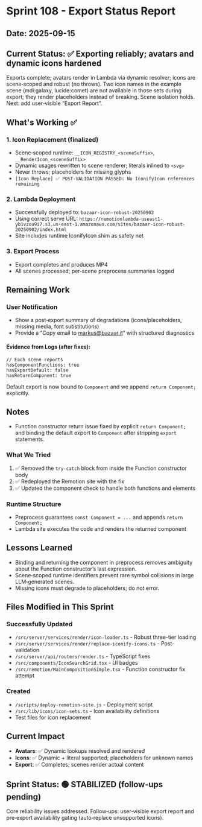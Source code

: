 # Sprint 108 - Export Status Report

## Date: 2025-09-15

## Current Status: ✅ Exporting reliably; avatars and dynamic icons hardened

Exports complete; avatars render in Lambda via dynamic resolver; icons are scene‑scoped and robust (no throws). Two icon names in the example scene (mdi:galaxy, lucide:comet) are not available in those sets during export; they render placeholders instead of breaking. Scene isolation holds. Next: add user‑visible “Export Report”.

## What's Working ✅

### 1. Icon Replacement (finalized)
- Scene‑scoped runtime: `__ICON_REGISTRY_<sceneSuffix>`, `__RenderIcon_<sceneSuffix>`
- Dynamic usages rewritten to scene renderer; literals inlined to `<svg>`
- Never throws; placeholders for missing glyphs
- `[Icon Replace] ✅ POST-VALIDATION PASSED: No IconifyIcon references remaining`

### 2. Lambda Deployment
- Successfully deployed to: `bazaar-icon-robust-20250902`
- Using correct serve URL: `https://remotionlambda-useast1-yb1vzou9i7.s3.us-east-1.amazonaws.com/sites/bazaar-icon-robust-20250902/index.html`
- Site includes runtime IconifyIcon shim as safety net

### 3. Export Process
- Export completes and produces MP4
- All scenes processed; per‑scene preprocess summaries logged

## Remaining Work

### User Notification
- Show a post‑export summary of degradations (icons/placeholders, missing media, font substitutions)
- Provide a “Copy email to markus@bazaar.it” with structured diagnostics

#### Evidence from Logs (after fixes):
```
// Each scene reports
hasComponentFunctions: true
hasExportDefault: false
hasReturnComponent: true
```
Default export is now bound to `Component` and we append `return Component;` explicitly.

## Notes
- Function constructor return issue fixed by explicit `return Component;` and binding the default export to `Component` after stripping `export` statements.

### What We Tried
1. ✅ Removed the `try-catch` block from inside the Function constructor body
2. ✅ Redeployed the Remotion site with the fix
3. ✅ Updated the component check to handle both functions and elements

### Runtime Structure
- Preprocess guarantees `const Component = ...` and appends `return Component;`
- Lambda site executes the code and renders the returned component

## Lessons Learned
- Binding and returning the component in preprocess removes ambiguity about the Function constructor’s last expression.
- Scene‑scoped runtime identifiers prevent rare symbol collisions in large LLM‑generated scenes.
- Missing icons must degrade to placeholders; do not error.

## Files Modified in This Sprint

### Successfully Updated
- `/src/server/services/render/icon-loader.ts` - Robust three-tier loading
- `/src/server/services/render/replace-iconify-icons.ts` - Post-validation
- `/src/server/api/routers/render.ts` - TypeScript fixes
- `/src/components/IconSearchGrid.tsx` - UI badges
- `/src/remotion/MainCompositionSimple.tsx` - Function constructor fix attempt

### Created
- `/scripts/deploy-remotion-site.js` - Deployment script
- `/src/lib/icons/icon-sets.ts` - Icon availability definitions
- Test files for icon replacement

## Current Impact

- **Avatars**: ✅ Dynamic lookups resolved and rendered
- **Icons**: ✅ Dynamic + literal supported; placeholders for unknown names
- **Export**: ✅ Completes; scenes render actual content

## Sprint Status: 🟢 STABILIZED (follow‑ups pending)

Core reliability issues addressed. Follow‑ups: user‑visible export report and pre‑export availability gating (auto‑replace unsupported icons).
